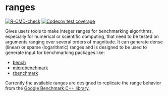 # ranges

<!-- badges: start -->
[![R-CMD-check](https://github.com/slwu89/ranges/workflows/R-CMD-check/badge.svg)](https://github.com/slwu89/ranges/actions)
[![Codecov test coverage](https://codecov.io/gh/slwu89/ranges/branch/main/graph/badge.svg)](https://codecov.io/gh/slwu89/ranges?branch=main)
<!-- badges: end -->

Gives users tools to make integer ranges for benchmarking algorithms, especially for numerical or 
scientific computing, that need to be tested on arguments ranging over several
orders of magnitude. It can generate dense (linear) or sparse (logarithmic) ranges
and is designed to be used to generate input for benchmarking packages like:

  * [bench](https://bench.r-lib.org/)
  * [microbenchmark](https://cran.r-project.org/package=microbenchmark)
  * [rbenchmark](https://cran.r-project.org/package=rbenchmark)

Currently the available ranges are designed to replicate the range behavior from
the [Google Benchmark C++ library](https://github.com/google/benchmark).
